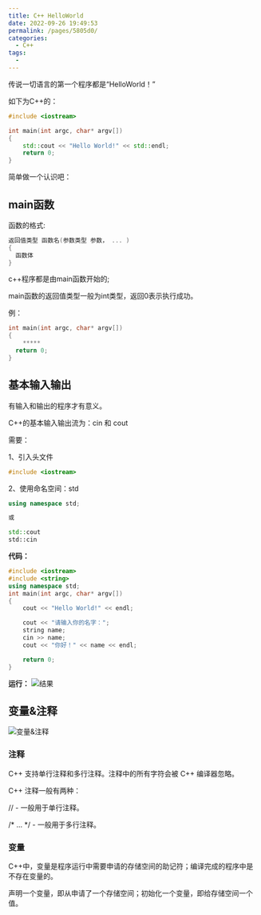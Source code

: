 ```yaml
---
title: C++ HelloWorld
date: 2022-09-26 19:49:53
permalink: /pages/5805d0/
categories:
  - C++
tags:
  - 
---
```

传说一切语言的第一个程序都是“HelloWorld！”

如下为C++的：

```cpp
#include <iostream>

int main(int argc, char* argv[])
{
	std::cout << "Hello World!" << std::endl;
    return 0;
}
```

<!-- more -->

简单做一个认识吧：

## main函数

函数的格式:
```cpp
返回值类型 函数名(参数类型 参数， ... )
{
  函数体
}
```

c++程序都是由main函数开始的;

main函数的返回值类型一般为int类型，返回0表示执行成功。

例：
```cpp
int main(int argc, char* argv[])
{
	*****
  return 0;
}
```
## 基本输入输出

有输入和输出的程序才有意义。

C++的基本输入输出流为：cin 和 cout

需要：

1、引入头文件

```cpp
#include <iostream>
```

2、使用命名空间：std
```cpp
using namespace std;

或

std::cout
std::cin
```

**代码：**

```cpp
#include <iostream>
#include <string>
using namespace std;
int main(int argc, char* argv[])
{
	cout << "Hello World!" << endl;

	cout << "请输入你的名字：";
	string name;
	cin >> name;
	cout << "你好！" << name << endl;

	return 0;
}
```

**运行：**
![结果](https://cdn.addai.cn/博客/202209281016529.png)

## 变量&注释

![变量&注释](https://cdn.addai.cn/博客/202301300930814.png)

### 注释

C++ 支持单行注释和多行注释。注释中的所有字符会被 C++ 编译器忽略。

C++ 注释一般有两种：

// - 一般用于单行注释。

/* ... */ - 一般用于多行注释。

### 变量

C++中，变量是程序运行中需要申请的存储空间的助记符；编译完成的程序中是不存在变量的。

声明一个变量，即从申请了一个存储空间；初始化一个变量，即给存储空间一个值。